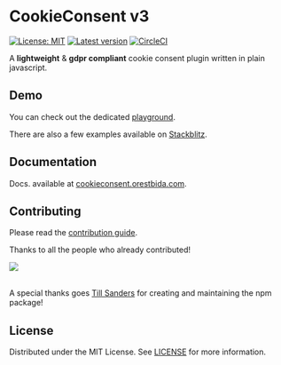 # CookieConsent v3

[![License: MIT](https://img.shields.io/badge/License-MIT-green.svg)](https://opensource.org/licenses/MIT)
[![Latest version](https://img.shields.io/github/package-json/v/orestbida/cookieconsent/v3.0-beta?color=2b4eed&label=Release)](https://github.com/orestbida/cookieconsent/releases/v3.0.0-rc.17)
[![CircleCI](https://dl.circleci.com/status-badge/img/gh/orestbida/cookieconsent/tree/v3%2E0-beta.svg?style=svg)](https://dl.circleci.com/status-badge/redirect/gh/orestbida/cookieconsent/tree/v3%2E0-beta)

A __lightweight__ & __gdpr compliant__ cookie consent plugin written in plain javascript.

## Demo
You can check out the dedicated [playground](https://playground.cookieconsent.orestbida.com).

There are also a few examples available on [Stackblitz](https://stackblitz.com/@orestbida/collections/cookieconsent-v3).

## Documentation
Docs. available at [cookieconsent.orestbida.com](https://cookieconsent.orestbida.com).

## Contributing
Please read the [contribution guide](/CONTRIBUTING.md).

Thanks to all the people who already contributed!

<a href="https://github.com/orestbida/cookieconsent/graphs/contributors">
  <img src="https://contrib.rocks/image?repo=orestbida/cookieconsent" />
</a>

<br>
<br>

A special thanks goes [Till Sanders](https://github.com/tillsanders) for creating and maintaining the npm package!

## License
Distributed under the MIT License. See [LICENSE](https://github.com/orestbida/cookieconsent/blob/master/LICENSE) for more information.